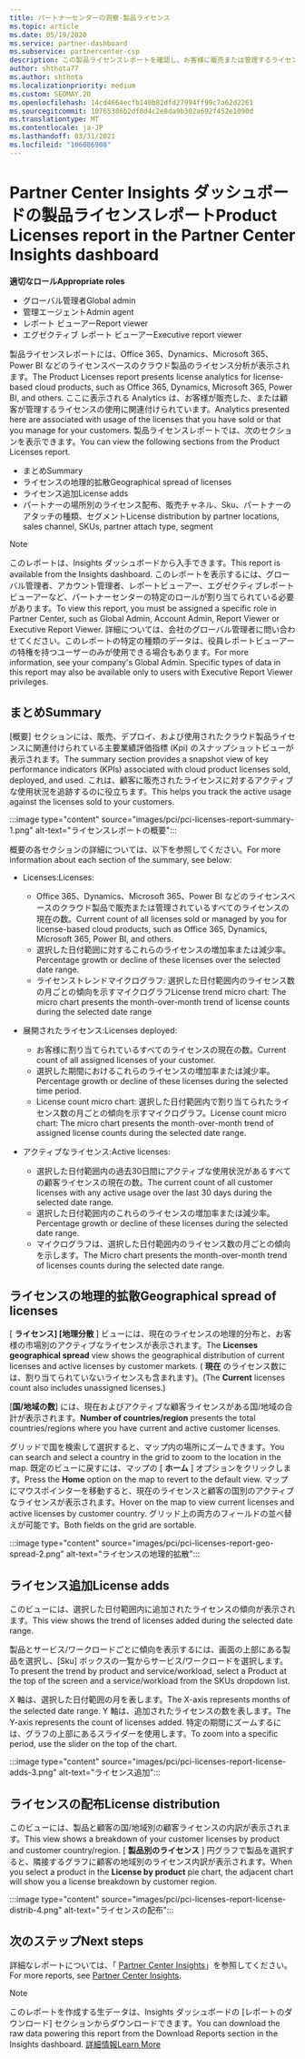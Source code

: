 ```yaml
---
title: パートナーセンターの洞察-製品ライセンス
ms.topic: article
ms.date: 05/19/2020
ms.service: partner-dashboard
ms.subservice: partnercenter-csp
description: この製品ライセンスレポートを確認し、お客様に販売または管理するライセンスベースのクラウド製品を使用してを改善する方法をご確認ください。
author: shthota77
ms.author: shthota
ms.localizationpriority: medium
ms.custom: SEOMAY.20
ms.openlocfilehash: 14cd4664ecfb140b82dfd27994ff99c7a62d2261
ms.sourcegitcommit: 10765386b2df0d4c2e8da9b302a692f452e1090d
ms.translationtype: MT
ms.contentlocale: ja-JP
ms.lasthandoff: 03/31/2021
ms.locfileid: "106086908"
---
```

# <a name="product-licenses-report-in-the-partner-center-insights-dashboard"></a><span data-ttu-id="f2629-103">Partner Center Insights ダッシュボードの製品ライセンスレポート</span><span class="sxs-lookup"><span data-stu-id="f2629-103">Product Licenses report in the Partner Center Insights dashboard</span></span>

<span data-ttu-id="f2629-104">**適切なロール**</span><span class="sxs-lookup"><span data-stu-id="f2629-104">**Appropriate roles**</span></span>

- <span data-ttu-id="f2629-105">グローバル管理者</span><span class="sxs-lookup"><span data-stu-id="f2629-105">Global admin</span></span>
- <span data-ttu-id="f2629-106">管理エージェント</span><span class="sxs-lookup"><span data-stu-id="f2629-106">Admin agent</span></span>
- <span data-ttu-id="f2629-107">レポート ビューアー</span><span class="sxs-lookup"><span data-stu-id="f2629-107">Report viewer</span></span>
- <span data-ttu-id="f2629-108">エグゼクティブ レポート ビューアー</span><span class="sxs-lookup"><span data-stu-id="f2629-108">Executive report viewer</span></span>

<span data-ttu-id="f2629-109">製品ライセンスレポートには、Office 365、Dynamics、Microsoft 365、Power BI などのライセンスベースのクラウド製品のライセンス分析が表示されます。</span><span class="sxs-lookup"><span data-stu-id="f2629-109">The Product Licenses report presents license analytics for license-based cloud products, such as Office 365, Dynamics, Microsoft 365, Power BI, and others.</span></span> <span data-ttu-id="f2629-110">ここに表示される Analytics は、お客様が販売した、または顧客が管理するライセンスの使用に関連付けられています。</span><span class="sxs-lookup"><span data-stu-id="f2629-110">Analytics presented here are associated with usage of the licenses that you have sold or that you manage for your customers.</span></span> <span data-ttu-id="f2629-111">製品ライセンスレポートでは、次のセクションを表示できます。</span><span class="sxs-lookup"><span data-stu-id="f2629-111">You can view the following sections from the Product Licenses report.</span></span>

- <span data-ttu-id="f2629-112">まとめ</span><span class="sxs-lookup"><span data-stu-id="f2629-112">Summary</span></span>
- <span data-ttu-id="f2629-113">ライセンスの地理的拡散</span><span class="sxs-lookup"><span data-stu-id="f2629-113">Geographical spread of licenses</span></span>
- <span data-ttu-id="f2629-114">ライセンス追加</span><span class="sxs-lookup"><span data-stu-id="f2629-114">License adds</span></span>
- <span data-ttu-id="f2629-115">パートナーの場所別のライセンス配布、販売チャネル、Sku、パートナーのアタッチの種類、セグメント</span><span class="sxs-lookup"><span data-stu-id="f2629-115">License distribution by partner locations, sales channel, SKUs, partner attach type, segment</span></span>

 > [!NOTE]
 > <span data-ttu-id="f2629-116">このレポートは、Insights ダッシュボードから入手できます。</span><span class="sxs-lookup"><span data-stu-id="f2629-116">This report is available from the Insights dashboard.</span></span> <span data-ttu-id="f2629-117">このレポートを表示するには、グローバル管理者、アカウント管理者、レポートビューアー、エグゼクティブレポートビューアーなど、パートナーセンターの特定のロールが割り当てられている必要があります。</span><span class="sxs-lookup"><span data-stu-id="f2629-117">To view this report, you must be assigned a specific role in Partner Center, such as Global Admin, Account Admin, Report Viewer or Executive Report Viewer.</span></span> <span data-ttu-id="f2629-118">詳細については、会社のグローバル管理者に問い合わせてください。このレポートの特定の種類のデータは、役員レポートビューアーの特権を持つユーザーのみが使用できる場合もあります。</span><span class="sxs-lookup"><span data-stu-id="f2629-118">For more information, see your company's Global Admin. Specific types of data in this report may also be available only to users with Executive Report Viewer privileges.</span></span>

## <a name="summary"></a><span data-ttu-id="f2629-119">まとめ</span><span class="sxs-lookup"><span data-stu-id="f2629-119">Summary</span></span>

<span data-ttu-id="f2629-120">[概要] セクションには、販売、デプロイ、および使用されたクラウド製品ライセンスに関連付けられている主要業績評価指標 (Kpi) のスナップショットビューが表示されます。</span><span class="sxs-lookup"><span data-stu-id="f2629-120">The summary section provides a snapshot view of key performance indicators (KPIs) associated with cloud product licenses sold, deployed, and used.</span></span> <span data-ttu-id="f2629-121">これは、顧客に販売されたライセンスに対するアクティブな使用状況を追跡するのに役立ちます。</span><span class="sxs-lookup"><span data-stu-id="f2629-121">This helps you track the active usage against the licenses sold to your customers.</span></span>

:::image type="content" source="images/pci/pci-licenses-report-summary-1.png" alt-text="ライセンスレポートの概要":::

<span data-ttu-id="f2629-123">概要の各セクションの詳細については、以下を参照してください。</span><span class="sxs-lookup"><span data-stu-id="f2629-123">For more information about each section of the summary, see below:</span></span>

- <span data-ttu-id="f2629-124">Licenses:</span><span class="sxs-lookup"><span data-stu-id="f2629-124">Licenses:</span></span> 
  - <span data-ttu-id="f2629-125">Office 365、Dynamics、Microsoft 365、Power BI などのライセンスベースのクラウド製品で販売または管理されているすべてのライセンスの現在の数。</span><span class="sxs-lookup"><span data-stu-id="f2629-125">Current count of all licenses sold or managed by you for license-based cloud products, such as Office 365, Dynamics, Microsoft 365, Power BI, and others.</span></span>
  - <span data-ttu-id="f2629-126">選択した日付範囲に対するこれらのライセンスの増加率または減少率。</span><span class="sxs-lookup"><span data-stu-id="f2629-126">Percentage growth or decline of these licenses over the selected date range.</span></span>
  - <span data-ttu-id="f2629-127">ライセンストレンドマイクログラフ: 選択した日付範囲内のライセンス数の月ごとの傾向を示すマイクログラフ</span><span class="sxs-lookup"><span data-stu-id="f2629-127">License trend micro chart: The micro chart presents the month-over-month trend of license counts during the selected date range</span></span>

- <span data-ttu-id="f2629-128">展開されたライセンス:</span><span class="sxs-lookup"><span data-stu-id="f2629-128">Licenses deployed:</span></span>
  - <span data-ttu-id="f2629-129">お客様に割り当てられているすべてのライセンスの現在の数。</span><span class="sxs-lookup"><span data-stu-id="f2629-129">Current count of all assigned licenses of your customer.</span></span>
  - <span data-ttu-id="f2629-130">選択した期間におけるこれらのライセンスの増加率または減少率。</span><span class="sxs-lookup"><span data-stu-id="f2629-130">Percentage growth or decline of these licenses during the selected time period.</span></span>
  - <span data-ttu-id="f2629-131">License count micro chart: 選択した日付範囲内で割り当てられたライセンス数の月ごとの傾向を示すマイクログラフ。</span><span class="sxs-lookup"><span data-stu-id="f2629-131">License count micro chart: The micro chart presents the month-over-month trend of assigned license counts during the selected date range.</span></span>

- <span data-ttu-id="f2629-132">アクティブなライセンス:</span><span class="sxs-lookup"><span data-stu-id="f2629-132">Active licenses:</span></span> 
  - <span data-ttu-id="f2629-133">選択した日付範囲内の過去30日間にアクティブな使用状況があるすべての顧客ライセンスの現在の数。</span><span class="sxs-lookup"><span data-stu-id="f2629-133">The current count of all customer licenses with any active usage over the last 30 days during the selected date range.</span></span>
  - <span data-ttu-id="f2629-134">選択した日付範囲内のこれらのライセンスの増加率または減少率。</span><span class="sxs-lookup"><span data-stu-id="f2629-134">Percentage growth or decline of these licenses during the selected date range.</span></span>
  - <span data-ttu-id="f2629-135">マイクログラフは、選択した日付範囲内のライセンス数の月ごとの傾向を示します。</span><span class="sxs-lookup"><span data-stu-id="f2629-135">The Micro chart presents the month-over-month trend of licenses counts during the selected date range.</span></span>

## <a name="geographical-spread-of-licenses"></a><span data-ttu-id="f2629-136">ライセンスの地理的拡散</span><span class="sxs-lookup"><span data-stu-id="f2629-136">Geographical spread of licenses</span></span>

<span data-ttu-id="f2629-137">[ **ライセンス] [地理分散** ] ビューには、現在のライセンスの地理的分布と、お客様の市場別のアクティブなライセンスが表示されます。</span><span class="sxs-lookup"><span data-stu-id="f2629-137">The **Licenses geographical spread** view shows the geographical distribution of current licenses and active licenses by customer markets.</span></span> <span data-ttu-id="f2629-138">( **現在** のライセンス数には、割り当てられていないライセンスも含まれます)。</span><span class="sxs-lookup"><span data-stu-id="f2629-138">(The **Current** licenses count also includes unassigned licenses.)</span></span>

<span data-ttu-id="f2629-139">[**国/地域の数**] には、現在およびアクティブな顧客ライセンスがある国/地域の合計が表示されます。</span><span class="sxs-lookup"><span data-stu-id="f2629-139">**Number of countries/region** presents the total countries/regions where you have current and active customer licenses.</span></span>

<span data-ttu-id="f2629-140">グリッドで国を検索して選択すると、マップ内の場所にズームできます。</span><span class="sxs-lookup"><span data-stu-id="f2629-140">You can search and select a country in the grid to zoom to the location in the map.</span></span> <span data-ttu-id="f2629-141">既定のビューに戻すには、マップの [ **ホーム** ] オプションをクリックします。</span><span class="sxs-lookup"><span data-stu-id="f2629-141">Press the **Home** option on the map to revert to the default view.</span></span> <span data-ttu-id="f2629-142">マップにマウスポインターを移動すると、現在のライセンスと顧客の国別のアクティブなライセンスが表示されます。</span><span class="sxs-lookup"><span data-stu-id="f2629-142">Hover on the map to view current licenses and active licenses by customer country.</span></span> <span data-ttu-id="f2629-143">グリッド上の両方のフィールドの並べ替えが可能です。</span><span class="sxs-lookup"><span data-stu-id="f2629-143">Both fields on the grid are sortable.</span></span>

:::image type="content" source="images/pci/pci-licenses-report-geo-spread-2.png" alt-text="ライセンスの地理的拡散":::

## <a name="license-adds"></a><span data-ttu-id="f2629-145">ライセンス追加</span><span class="sxs-lookup"><span data-stu-id="f2629-145">License adds</span></span>

<span data-ttu-id="f2629-146">このビューには、選択した日付範囲内に追加されたライセンスの傾向が表示されます。</span><span class="sxs-lookup"><span data-stu-id="f2629-146">This view shows the trend of licenses added during the selected date range.</span></span> 

<span data-ttu-id="f2629-147">製品とサービス/ワークロードごとに傾向を表示するには、画面の上部にある製品を選択し、[Sku] ボックスの一覧からサービス/ワークロードを選択します。</span><span class="sxs-lookup"><span data-stu-id="f2629-147">To present the trend by product and service/workload, select a Product at the top of the screen and a service/workload from the SKUs dropdown list.</span></span>

<span data-ttu-id="f2629-148">X 軸は、選択した日付範囲の月を表します。</span><span class="sxs-lookup"><span data-stu-id="f2629-148">The X-axis represents months of the selected date range.</span></span> <span data-ttu-id="f2629-149">Y 軸は、追加されたライセンスの数を表します。</span><span class="sxs-lookup"><span data-stu-id="f2629-149">The Y-axis represents the count of licenses added.</span></span> <span data-ttu-id="f2629-150">特定の期間にズームするには、グラフの上部にあるスライダーを使用します。</span><span class="sxs-lookup"><span data-stu-id="f2629-150">To zoom into a specific period, use the slider on the top of the chart.</span></span>

:::image type="content" source="images/pci/pci-licenses-report-license-adds-3.png" alt-text="ライセンス追加":::

## <a name="license-distribution"></a><span data-ttu-id="f2629-152">ライセンスの配布</span><span class="sxs-lookup"><span data-stu-id="f2629-152">License distribution</span></span>

<span data-ttu-id="f2629-153">このビューには、製品と顧客の国/地域別の顧客ライセンスの内訳が表示されます。</span><span class="sxs-lookup"><span data-stu-id="f2629-153">This view shows a breakdown of your customer licenses by product and customer country/region.</span></span> <span data-ttu-id="f2629-154">[ **製品別のライセンス** ] 円グラフで製品を選択すると、隣接するグラフに顧客の地域別のライセンス内訳が表示されます。</span><span class="sxs-lookup"><span data-stu-id="f2629-154">When you select a product in the **License by product** pie chart, the adjacent chart will show you a license breakdown by customer region.</span></span>

:::image type="content" source="images/pci/pci-licenses-report-license-distrib-4.png" alt-text="ライセンスの配布":::

## <a name="next-steps"></a><span data-ttu-id="f2629-156">次のステップ</span><span class="sxs-lookup"><span data-stu-id="f2629-156">Next steps</span></span>

<span data-ttu-id="f2629-157">詳細なレポートについては、「 [Partner Center Insights](partner-center-insights.md)」を参照してください。</span><span class="sxs-lookup"><span data-stu-id="f2629-157">For more reports, see [Partner Center Insights](partner-center-insights.md).</span></span>

>[!NOTE] 
> <span data-ttu-id="f2629-158">このレポートを作成する生データは、Insights ダッシュボードの [レポートのダウンロード] セクションからダウンロードできます。</span><span class="sxs-lookup"><span data-stu-id="f2629-158">You can download the raw data powering this report from the Download Reports section in the Insights dashboard.</span></span> [<span data-ttu-id="f2629-159">詳細情報</span><span class="sxs-lookup"><span data-stu-id="f2629-159">Learn More</span></span>](pci-download-reports.md)
